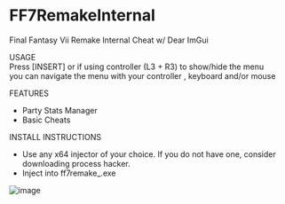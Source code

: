 # FF7RemakeInternal
 Final Fantasy Vii Remake Internal Cheat w/ Dear ImGui
 
USAGE  
Press [INSERT] or if using controller (L3 + R3) to show/hide the menu  
you can navigate the menu with your controller , keyboard and/or mouse

FEATURES
- Party Stats Manager
- Basic Cheats


INSTALL INSTRUCTIONS  
- Use any x64 injector of your choice. If you do not have one, consider downloading process hacker. 
- Inject into ff7remake_.exe

![image](https://user-images.githubusercontent.com/80198020/174692162-279ded07-3844-46bd-b00a-3290cac2fbaf.png)